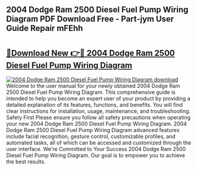 ## 2004 Dodge Ram 2500 Diesel Fuel Pump Wiring Diagram PDF Download Free - Part-jym User Guide Repair mFEhh

# <h2><a href="http://dfouiwv.blite.top/?on=2004+Dodge+Ram+2500+Diesel+Fuel+Pump+Wiring+Diagram">🔗Download New 👉🔴 2004 Dodge Ram 2500 Diesel Fuel Pump Wiring Diagram</a></h2>

[![2004 Dodge Ram 2500 Diesel Fuel Pump Wiring Diagram download](https://i.imgur.com/lujVjoI.png)](http://dfouiwv.blite.top/?on=2004+Dodge+Ram+2500+Diesel+Fuel+Pump+Wiring+Diagram)
Welcome to the user manual for your newly obtained 2004 Dodge Ram 2500 Diesel Fuel Pump Wiring Diagram. This comprehensive guide is intended to help you become an expert user of your product by providing a detailed explanation of its features, functions, and benefits. You will find clear instructions for installation, usage, maintenance, and troubleshooting. Safety First Please ensure you follow all safety precautions when operating your new 2004 Dodge Ram 2500 Diesel Fuel Pump Wiring Diagram. 2004 Dodge Ram 2500 Diesel Fuel Pump Wiring Diagram advanced features include facial recognition, gesture control, customizable profiles, and automated tasks, all of which can be accessed and customized through the user interface. We're Committed to Your Success 2004 Dodge Ram 2500 Diesel Fuel Pump Wiring Diagram. Our goal is to empower you to achieve the best results.
